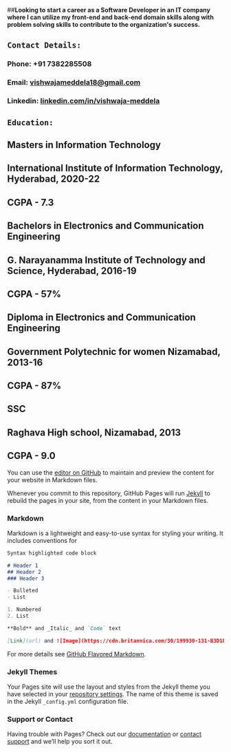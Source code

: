 

##**Looking to start a career as a Software Developer in an IT company where I can utilize my front-end and back-end domain skills along with problem solving skills to contribute to the organization's success.**

## **`Contact Details:`**
### Phone: +91 7382285508
### Email:  vishwajameddela18@gmail.com
### Linkedin: [linkedin.com/in/vishwaja-meddela](linkedin.com/in/vishwaja-meddela)

## **`Education:`**
## **Masters in Information Technology** 
## International Institute of Information Technology, Hyderabad, 2020-22 
## CGPA - 7.3

## **Bachelors in Electronics and Communication Engineering**
## G. Narayanamma Institute of Technology and Science, Hyderabad, 2016-19 
## CGPA - 57%

## **Diploma in  Electronics and Communication Engineering**
## Government Polytechnic for women Nizamabad,  2013-16 
## CGPA - 87%
## **SSC** 
## Raghava High school, Nizamabad,  2013 
## CGPA - 9.0

You can use the [editor on GitHub](https://github.com/divyaparvatala/divyaparvatala.github.io/edit/main/README.md) to maintain and preview the content for your website in Markdown files.

Whenever you commit to this repository, GitHub Pages will run [Jekyll](https://jekyllrb.com/) to rebuild the pages in your site, from the content in your Markdown files.

### Markdown

Markdown is a lightweight and easy-to-use syntax for styling your writing. It includes conventions for

```markdown
Syntax highlighted code block

# Header 1
## Header 2
### Header 3

- Bulleted
- List

1. Numbered
2. List

**Bold** and _Italic_ and `Code` text

[Link](url) and ![Image](https://cdn.britannica.com/30/199930-131-B3D1D347/computer.jpg)
```

For more details see [GitHub Flavored Markdown](https://guides.github.com/features/mastering-markdown/).

### Jekyll Themes

Your Pages site will use the layout and styles from the Jekyll theme you have selected in your [repository settings](https://github.com/divyaparvatala/divyaparvatala.github.io/settings/pages). The name of this theme is saved in the Jekyll `_config.yml` configuration file.

### Support or Contact

Having trouble with Pages? Check out our [documentation](https://docs.github.com/categories/github-pages-basics/) or [contact support](https://support.github.com/contact) and we’ll help you sort it out.
